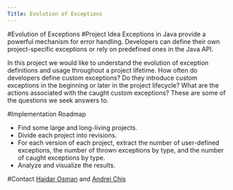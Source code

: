 ```yaml
---
Title: Evolution of Exceptions
---
```

#Evolution of Exceptions
#Project Idea
Exceptions in Java provide a powerful mechanism for error handling. Developers can define their own project-specific exceptions or rely on predefined ones in the Java API.

In this project we would like to understand the evolution of exception definitions and usage throughout a project lifetime. How often do developers define custom exceptions? Do they introduce custom exceptions in the beginning or later in the project lifecycle? What are the actions associated with the caught custom exceptions? These are some of the questions we seek answers to.

#Implementation Roadmap

-  Find some large and long-living projects.
-  Divide each project into revisions.
-  For each version of each project, extract the number of user-defined exceptions, the number of thrown exceptions by type, and the number of caught exceptions by type.
-  Analyze and visualize the results.


#Contact
[Haidar Osman](%base_url%/staff/Osman) and [Andrei Chiş](%base_url%/staff/andreichis) 
